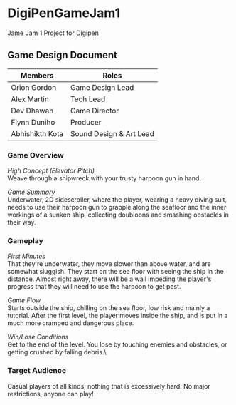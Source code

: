 # DigiPenGameJam1
Jame Jam 1 Project for Digipen

## Game Design Document
|Members|Roles|
|----|----|
Orion Gordon|Game Design Lead
Alex Martin|Tech Lead
Dev Dhawan|Game Director
Flynn Duniho|Producer
Abhishikth Kota|Sound Design & Art Lead
	
### Game Overview
*High Concept (Elevator Pitch)*\
	Weave through a shipwreck with your trusty harpoon gun in hand.

*Game Summary*\
	Underwater, 2D sidescroller, where the player, wearing a heavy diving suit, needs to use their harpoon gun to grapple along the seafloor and the inner workings of a sunken ship, collecting doubloons and smashing obstacles in their way.

### Gameplay
*First Minutes*\
That they're underwater, they move slower than above water, and are somewhat sluggish. They start on the sea floor with seeing the ship in the distance. Almost right away, there will be a wall impeding the player's progress that they will need to use the harpoon to get past.

*Game Flow*\
Starts outside the ship, chilling on the sea floor, low risk and mainly a tutorial. After the first level, the player moves inside the ship, and is put in a much more cramped and dangerous place.

*Win/Lose Conditions*\
Get to the end of the level. You lose by touching enemies and obstacles, or getting crushed by falling debris.\

### Target Audience
Casual players of all kinds, nothing that is excessively hard. No major restrictions, anyone can play!

